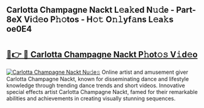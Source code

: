 ## Carlotta Champagne Nackt L𝚎a𝚔ed N𝚞𝚍e - Part-8eX Vi𝚍𝚎o P𝚑𝚘tos - H𝚘𝚝 O𝚗𝚕yf𝚊ns L𝚎a𝚔s oe0E4

# <h2><a href="http://kf2u76c.oniu.top/?m=Carlotta+Champagne+Nackt">🔗👉 🔴 Carlotta Champagne Nackt P𝚑ot𝚘𝚜 V𝚒d𝚎o</a></h2>

[![Carlotta Champagne Nackt Nu𝚍e𝚜](https://i.imgur.com/0qMVB7G.gif)](http://kf2u76c.oniu.top/?m=Carlotta+Champagne+Nackt)
Online artist and amusement giver Carlotta Champagne Nackt, known for disseminating dance and lifestyle knowledge through trending dance trends and short videos. Innovative special effects artist Carlotta Champagne Nackt, famed for their remarkable abilities and achievements in creating visually stunning sequences.  
